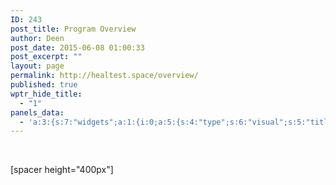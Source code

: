 ```yaml
---
ID: 243
post_title: Program Overview
author: Deen
post_date: 2015-06-08 01:00:33
post_excerpt: ""
layout: page
permalink: http://healtest.space/overview/
published: true
wptr_hide_title:
  - "1"
panels_data:
  - 'a:3:{s:7:"widgets";a:1:{i:0;a:5:{s:4:"type";s:6:"visual";s:5:"title";s:0:"";s:4:"text";s:30:"<p>[spacer height="400px"]</p>";s:6:"filter";s:1:"1";s:11:"panels_info";a:5:{s:5:"class";s:30:"WP_Widget_Black_Studio_TinyMCE";s:4:"grid";i:1;s:4:"cell";i:0;s:2:"id";i:0;s:5:"style";a:2:{s:27:"background_image_attachment";i:556;s:18:"background_display";s:5:"cover";}}}}s:5:"grids";a:2:{i:0;a:2:{s:5:"cells";i:1;s:5:"style";a:0:{}}i:1;a:2:{s:5:"cells";i:1;s:5:"style";a:3:{s:11:"row_stretch";s:14:"full-stretched";s:27:"background_image_attachment";b:0;s:18:"background_display";s:4:"tile";}}}s:10:"grid_cells";a:2:{i:0;a:2:{s:4:"grid";i:0;s:6:"weight";i:1;}i:1;a:2:{s:4:"grid";i:1;s:6:"weight";i:1;}}}'
---
```

&nbsp;<p>[spacer height="400px"]</p>